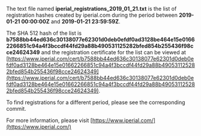 The text file named **iperial_registrations_2019_01_21.txt** is the list of registration hashes created by iperial.com during the period between **2019-01-21 00:00:00Z** and **2019-01-21 23:59:59Z**.

The SHA 512 hash of the list is **b7588bb44ed636c30138077e62301d0deb0efdf0ad3128be464e15e01662266851c94a4f3bccdf44fd29a88b490531125282bfed854b255436f98cce24624349** and the registration certificate for the list can be viewed at [https://www.iperial.com/cert/b7588bb44ed636c30138077e62301d0deb0efdf0ad3128be464e15e01662266851c94a4f3bccdf44fd29a88b490531125282bfed854b255436f98cce24624349](https://www.iperial.com/cert/b7588bb44ed636c30138077e62301d0deb0efdf0ad3128be464e15e01662266851c94a4f3bccdf44fd29a88b490531125282bfed854b255436f98cce24624349).

To find registrations for a different period, please see the corresponding commit.

For more information, please visit [https://www.iperial.com/](https://www.iperial.com/)
